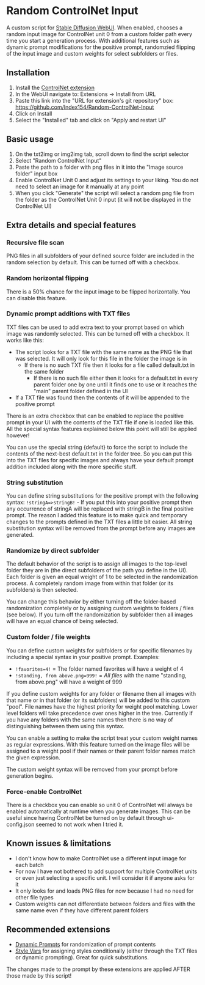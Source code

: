 # Random ControlNet Input
A custom script for [Stable Diffusion WebUI](https://github.com/AUTOMATIC1111/stable-diffusion-webui). When enabled, chooses a random input image for ControlNet unit 0 from a custom folder path every time you start a generation process. With additional features such as dynamic prompt modifications for the positive prompt, randomzied flipping of the input image and custom weights for select subfolders or files.


## Installation
1. Install the [ControlNet extension](https://github.com/Mikubill/sd-webui-controlnet)
2. In the WebUI navigate to: Extensions -> Install from URL
4. Paste this link into the "URL for extension's git repository" box: https://github.com/Index154/Random-ControlNet-Input
5. Click on Install
6. Select the "Installed" tab and click on "Apply and restart UI"


## Basic usage
1. On the txt2img or img2img tab, scroll down to find the script selector
2. Select "Random ControlNet Input"
3. Paste the path to a folder with png files in it into the "Image source folder" input box
4. Enable ControlNet Unit 0 and adjust its settings to your liking. You do not need to select an image for it manually at any point
5. When you click "Generate" the script will select a random png file from the folder as the ControlNet Unit 0 input (it will not be displayed in the ControlNet UI)


## Extra details and special features
### Recursive file scan
PNG files in all subfolders of your defined source folder are included in the random selection by default. This can be turned off with a checkbox.

### Random horizontal flipping
There is a 50% chance for the input image to be flipped horizontally. You can disable this feature.

### Dynamic prompt additions with TXT files
TXT files can be used to add extra text to your prompt based on which image was randomly selected. This can be turned off with a checkbox. It works like this:
- The script looks for a TXT file with the same name as the PNG file that was selected. It will only look for this file in the folder the image is in
  - If there is no such TXT file then it looks for a file called default.txt in the same folder
    - If there is no such file either then it looks for a default.txt in every parent folder one by one until it finds one to use or it reaches the "main" parent folder defined in the UI
- If a TXT file was found then the contents of it will be appended to the positive prompt

There is an extra checkbox that can be enabled to replace the positive prompt in your UI with the contents of the TXT file if one is loaded like this. All the special syntax features explained below this point will still be applied however!

You can use the special string {default} to force the script to include the contents of the next-best default.txt in the folder tree. So you can put this into the TXT files for specific images and always have your default prompt addition included along with the more specific stuff.

### String substitution
You can define string substitutions for the positive prompt with the following syntax: `!stringA=>stringB!` - If you put this into your positive prompt then any occurrence of stringA will be replaced with stringB in the final positive prompt. The reason I added this feature is to make quick and temporary changes to the prompts defined in the TXT files a little bit easier. All string substitution syntax will be removed from the prompt before any images are generated.

### Randomize by direct subfolder
The default behavior of the script is to assign all images to the top-level folder they are in (the direct subfolders of the path you define in the UI). Each folder is given an equal weight of 1 to be selected in the randomization process. A completely random image from within that folder (or its subfolders) is then selected.

You can change this behavior by either turning off the folder-based randomization completely or by assigning custom weights to folders / files (see below). If you turn off the randomization by subfolder then all images will have an equal chance of being selected.

### Custom folder / file weights
You can define custom weights for subfolders or for specific filenames by including a special syntax in your positive prompt. Examples:
- `!favorites=4!` = The folder named favorites will have a weight of 4
- `!standing, from above.png=999!` = *All files* with the name "standing, from above.png" will have a weight of 999

If you define custom weights for any folder or filename then all images with that name or in that folder (or its subfolders) will be added to this custom "pool". File names have the highest priority for weight pool matching. Lower level folders will take precedence over ones higher in the tree. Currently if you have any folders with the same names then there is no way of distinguishing between them using this syntax.

You can enable a setting to make the script treat your custom weight names as regular expressions. With this feature turned on the image files will be assigned to a weight pool if their names or their parent folder names match the given expression.

The custom weight syntax will be removed from your prompt before generation begins.

### Force-enable ControlNet
There is a checkbox you can enable so unit 0 of ControlNet will always be enabled automatically at runtime when you generate images. This can be useful since having ControlNet be turned on by default through ui-config.json seemed to not work when I tried it.


## Known issues & limitations
- I don't know how to make ControlNet use a different input image for each batch
- For now I have not bothered to add support for multiple ControlNet units or even just selecting a specific unit. I will consider it if anyone asks for it
- It only looks for and loads PNG files for now because I had no need for other file types
- Custom weights can not differentiate between folders and files with the same name even if they have different parent folders


## Recommended extensions
- [Dynamic Prompts](https://github.com/adieyal/sd-dynamic-prompts) for randomization of prompt contents
- [Style Vars](https://github.com/SirVeggie/extension-style-vars) for assigning styles conditionally (either through the TXT files or dynamic prompting). Great for quick substitutions.

The changes made to the prompt by these extensions are applied AFTER those made by this script!
